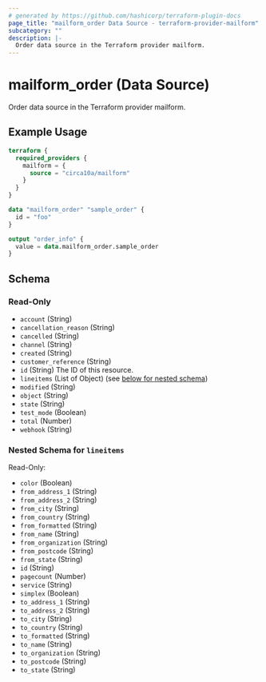 ```yaml
---
# generated by https://github.com/hashicorp/terraform-plugin-docs
page_title: "mailform_order Data Source - terraform-provider-mailform"
subcategory: ""
description: |-
  Order data source in the Terraform provider mailform.
---
```


# mailform_order (Data Source)

Order data source in the Terraform provider mailform.

## Example Usage

```terraform
terraform {
  required_providers {
    mailform = {
      source = "circa10a/mailform"
    }
  }
}

data "mailform_order" "sample_order" {
  id = "foo"
}

output "order_info" {
  value = data.mailform_order.sample_order
}
```

<!-- schema generated by tfplugindocs -->
## Schema

### Read-Only

- `account` (String)
- `cancellation_reason` (String)
- `cancelled` (String)
- `channel` (String)
- `created` (String)
- `customer_reference` (String)
- `id` (String) The ID of this resource.
- `lineitems` (List of Object) (see [below for nested schema](#nestedatt--lineitems))
- `modified` (String)
- `object` (String)
- `state` (String)
- `test_mode` (Boolean)
- `total` (Number)
- `webhook` (String)

<a id="nestedatt--lineitems"></a>
### Nested Schema for `lineitems`

Read-Only:

- `color` (Boolean)
- `from_address_1` (String)
- `from_address_2` (String)
- `from_city` (String)
- `from_country` (String)
- `from_formatted` (String)
- `from_name` (String)
- `from_organization` (String)
- `from_postcode` (String)
- `from_state` (String)
- `id` (String)
- `pagecount` (Number)
- `service` (String)
- `simplex` (Boolean)
- `to_address_1` (String)
- `to_address_2` (String)
- `to_city` (String)
- `to_country` (String)
- `to_formatted` (String)
- `to_name` (String)
- `to_organization` (String)
- `to_postcode` (String)
- `to_state` (String)


